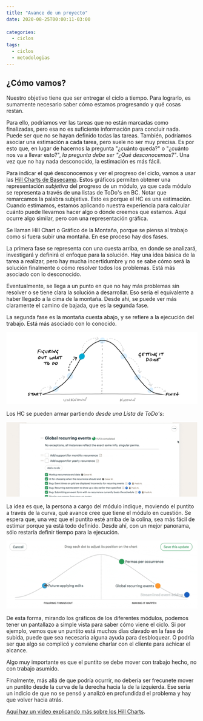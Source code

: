 ```yaml
---
title: "Avance de un proyecto"
date: 2020-08-25T00:00:11-03:00

categories:
  - ciclos
tags:
  - ciclos
  - metodologias
---
```


## ¿Cómo vamos?
Nuestro objetivo tiene que ser entregar el ciclo a tiempo. Para lograrlo, es sumamente necesario saber cómo estamos progresando y qué cosas restan.

Para ello, podríamos ver las tareas que no están marcadas como finalizadas, pero esa no es suficiente información para concluir nada. Puede ser que no se hayan definido todas las tareas. También, podríamos asociar una estimación a cada tarea, pero suele no ser muy precisa. Es por esto que, en lugar de hacernos la pregunta "¿cuánto queda?" o "¿cuánto nos va a llevar esto?", *la pregunta debe ser "¿Qué desconocemos?"*. Una vez que no hay nada desconocido, la estimación es más fácil.

Para indicar el qué desconocemos y ver el progreso del ciclo, vamos a usar las [Hill Charts de Basecamp](https://basecamp.com/features/hill-charts). Estos gráficos permiten obtener una representación *subjetiva* del progreso de un módulo, ya que cada módulo se representa a través de una listas de ToDo's en BC.
Notar que remarcamos la palabra subjetiva. Esto es porque el HC es una estimación. Cuando estimamos, estamos aplicando nuestra experiencia para calcular cuánto puede llevarnos hacer algo o dónde creemos que estamos. Aquí ocurre algo similar, pero con una representación gráfica.

Se llaman Hill Chart o Gráfico de la Montaña, porque se piensa al trabajo como si fuera subir una montaña. En ese proceso hay dos fases.

La primera fase se representa con una cuesta arriba, en donde se analizará, investigará y definirá el enfoque para la solución. Hay una idea básica de la tarea a realizar, pero hay mucha incertidumbre y no se sabe cómo será la solución finalmente o cómo resolver todos los problemas. Está más asociado con lo desconocido.

Eventualmente, se llega a un punto en que no hay más problemas sin resolver o se tiene clara la solución a desarrollar. Eso sería el equivalente a haber llegado a la cima de la montaña. Desde ahí, se puede ver más claramente el camino de bajada, que es la segunda fase.

La segunda fase es la montaña cuesta abajo, y se refiere a la ejecución del trabajo. Está más asociado con lo conocido.

![Concepto de Hill Chart](/assets/images/hill-concept.png)

Los HC se pueden armar partiendo *desde una Lista de ToDo's*:

![Crear hill chart](/assets/images/crear-hill-chart.gif)

La idea es que, la persona a cargo del módulo indique, moviendo el puntito a través de la curva, qué avance cree que tiene el módulo en cuestión. Se espera que, una vez que el puntito esté arriba de la colina, sea más fácil de estimar porque ya está todo definido. Desde ahí, con un mejor panorama, sólo restaría definir tiempo para la ejecución.

![Moviendo el puntito que representa del módulo](/assets/images/hill-chart-hero.gif)

De esta forma, mirando los gráficos de los diferentes módulos, podemos tener un pantallazo a simple vista para saber cómo viene el ciclo. Si por ejemplo, vemos que un puntito está muchos días clavado en la fase de subida, puede que sea necesaria alguna ayuda para desbloquear. O podría ser que algo se complicó y conviene charlar con el cliente para achicar el alcance.

Algo muy importante es que el puntito se debe mover con trabajo hecho, no con trabajo asumido.

Finalmente, más allá de que podría ocurrir, no debería ser frecunete mover un puntito desde la curva de la derecha hacia la de la izquierda. Ese sería un indicio de que no se pensó y analizó en profundidad el problema y hay que volver hacia atrás.

[Aquí hay un video explicando más sobre los Hill Charts](https://www.loom.com/share/f3720671533f434da57c845b952a63d7).
